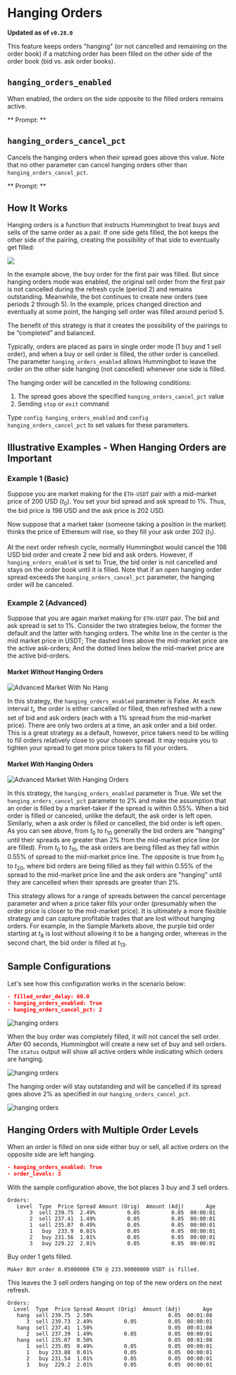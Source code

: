 # Hanging Orders

**Updated as of `v0.28.0`**

This feature keeps orders "hanging" (or not cancelled and remaining on the order book) if a matching order has been filled on the other side of the order book (bid vs. ask order books).

## `hanging_orders_enabled`

When enabled, the orders on the side opposite to the filled orders remains active.

** Prompt: **

<Prompt
  prompt="Do you want to enable hanging orders? (Yes/No)"
  response=">>> Yes"
/>

## `hanging_orders_cancel_pct`

Cancels the hanging orders when their spread goes above this value. Note that no other parameter can cancel hanging orders other than `hanging_orders_cancel_pct`.

** Prompt: **

<Prompt
  prompt="At what spread percentage (from mid price) will hanging orders be canceled?"
  response=">>> "
/>

## How It Works

Hanging orders is a function that instructs Hummingbot to treat buys and sells of the same order as a pair. If one side gets filled, the bot keeps the other side of the pairing, creating the possibility of that side to eventually get filled:

![](/assets/img/hanging-orders.png)

In the example above, the buy order for the first pair was filled. But since hanging orders mode was enabled, the original sell order from the first pair is not cancelled during the refresh cycle (period 2) and remains outstanding. Meanwhile, the bot continues to create new orders (see periods 2 through 5). In the example, prices changed direction and eventually at some point, the hanging sell order was filled around period 5.

The benefit of this strategy is that it creates the possibility of the pairings to be “completed” and balanced.

Typically, orders are placed as pairs in single order mode (1 buy and 1 sell order), and when a buy or sell order is filled, the other order is cancelled. The parameter `hanging_orders_enabled` allows Hummingbot to leave the order on the other side hanging (not cancelled) whenever one side is filled.

The hanging order will be cancelled in the following conditions:

1. The spread goes above the specified `hanging_orders_cancel_pct` value
2. Sending `stop` or `exit` command

Type `config hanging_orders_enabled` and `config hanging_orders_cancel_pct` to set values for these parameters.

## Illustrative Examples - When Hanging Orders are Important

### Example 1 (Basic)

Suppose you are market making for the `ETH-USDT` pair with a mid-market price of 200 USD ($t_0$). You set your bid spread and ask spread to 1%. Thus, the bid price is 198 USD and the ask price is 202 USD.

Now suppose that a market taker (someone taking a position in the market) thinks the price of Ethereum will rise, so they fill your ask order 202 ($t_1$).

At the next order refresh cycle, normally Hummingbot would cancel the 198 USD bid order and create 2 new bid and ask orders. However, if `hanging_orders_enabled` is set to True, the bid order is not cancelled and stays on the order book until it is filled. Note that if an open hanging order spread exceeds the `hanging_orders_cancel_pct` parameter, the hanging order will be canceled.

### Example 2 (Advanced)

Suppose that you are again market making for `ETH-USDT` pair. The bid and ask spread is set to 1%. Consider the two strategies below, the former the default and the latter with hanging orders. The white line in the center is the mid market price in USDT; The dashed lines above the mid-market price are the active ask-orders; And the dotted lines below the mid-market price are the active bid-orders.

#### Market _Without_ Hanging Orders

![Advanced Market With No Hang](/assets/img/hanging_orders_example_market_adv_no_hang.png)

In this strategy, the `hanging_orders_enabled` parameter is False. At each interval $t_i$, the order is either cancelled or filled, then refreshed with a new set of bid and ask orders (each with a 1% spread from the mid-market price). There are only two orders at a time, an ask order and a bid order. This is a great strategy as a default, however, price takers need to be willing to fill orders relatively close to your chosen spread. It may require you to tighten your spread to get more price takers to fill your orders.

#### Market _With_ Hanging Orders

![Advanced Market With Hanging Orders](/assets/img/hanging_orders_example_market_adv_with_hang.png)

In this strategy, the `hanging_orders_enabled` parameter is True. We set the `hanging_orders_cancel_pct` parameter to 2% and make the assumption that an order is filled by a market-taker if the spread is within 0.55%. When a bid order is filled or canceled, unlike the default, the ask order is left open. Similarly, when a ask order is filled or cancelled, the bid order is left open. As you can see above, from $t_0$ to $t_{10}$ generally the bid orders are "hanging" until their spreads are greater than 2% from the mid-market price line (or are filled). From $t_0$ to $t_{10}$, the ask orders are being filled as they fall within 0.55% of spread to the mid-market price line. The opposite is true from $t_{10}$ to $t_{20}$, where bid orders are being filled as they fall within 0.55% of the spread to the mid-market price line and the ask orders are "hanging" until they are cancelled when their spreads are greater than 2%.

This strategy allows for a range of spreads between the cancel percentage parameter and when a price taker fills your order (presumably when the order price is closer to the mid-market price). It is ultimately a more flexible strategy and can capture profitable trades that are lost without hanging orders. For example, in the Sample Markets above, the purple bid order starting at $t_8$ is lost without allowing it to be a hanging order, whereas in the second chart, the bid order is filled at $t_{13}$.

## Sample Configurations

Let's see how this configuration works in the scenario below:

```json
- filled_order_delay: 60.0
- hanging_orders_enabled: True
- hanging_orders_cancel_pct: 2
```

![hanging orders](/assets/img/hanging_order2.png)

When the buy order was completely filled, it will not cancel the sell order. After 60 seconds, Hummingbot will create a new set of buy and sell orders. The `status` output will show all active orders while indicating which orders are hanging.

![hanging orders](/assets/img/hanging_order3.png)

The hanging order will stay outstanding and will be cancelled if its spread goes above 2% as specified in our `hanging_orders_cancel_pct`.

![hanging orders](/assets/img/hanging_order4.png)

## Hanging Orders with Multiple Order Levels

When an order is filled on one side either buy or sell, all active orders on the opposite side are left hanging.

```json
- hanging_orders_enabled: True
- order_levels: 3
```

With the sample configuration above, the bot places 3 buy and 3 sell orders.

```
Orders:
   Level  Type  Price Spread Amount (Orig)  Amount (Adj)       Age
       3  sell 239.75  2.49%          0.05          0.05  00:00:01
       2  sell 237.41  1.49%          0.05          0.05  00:00:01
       1  sell 235.07  0.49%          0.05          0.05  00:00:01
       1   buy  233.9  0.01%          0.05          0.05  00:00:01
       2   buy 231.56  1.01%          0.05          0.05  00:00:01
       3   buy 229.22  2.01%          0.05          0.05  00:00:01
```

Buy order 1 gets filled.

```
Maker BUY order 0.05000000 ETH @ 233.90000000 USDT is filled.
```

This leaves the 3 sell orders hanging on top of the new orders on the next refresh.

```
Orders:
  Level  Type  Price Spread Amount (Orig)  Amount (Adj)       Age
   hang  sell 239.75  2.50%                        0.05  00:01:08
      3  sell 239.73  2.49%          0.05          0.05  00:00:01
   hang  sell 237.41  1.50%                        0.05  00:01:08
      2  sell 237.39  1.49%          0.05          0.05  00:00:01
   hang  sell 235.07  0.50%                        0.05  00:01:08
      1  sell 235.05  0.49%          0.05          0.05  00:00:01
      1   buy 233.88  0.01%          0.05          0.05  00:00:01
      2   buy 231.54  1.01%          0.05          0.05  00:00:01
      3   buy  229.2  2.01%          0.05          0.05  00:00:01

```
